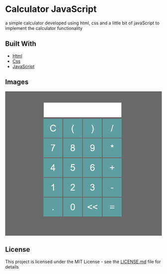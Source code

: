 # Calculator JavaScript

<p align="left">
 a simple calculator developed using html, css and a little bit of javaScript to implement the calculator functionality
</p>

## Built With

* [Html](https://developer.mozilla.org/pt-BR/docs/Web/HTML) 
* [Css](https://developer.mozilla.org/pt-BR/docs/Web/CSS) 
* [JavaScript](https://developer.mozilla.org/pt-BR/docs/Aprender/JavaScript)

## Images

![VISUAL](assets/img/captura.PNG)

## License

This project is licensed under the MIT License - see the [LICENSE.md](LICENSE.md) file for details
